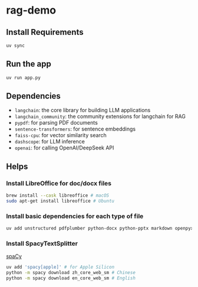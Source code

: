 # rag-demo

## Install Requirements

```bash
uv sync
```

## Run the app

```bash
uv run app.py
```

## Dependencies

- `langchain`: the core library for building LLM applications
- `langchain_community`: the community extensions for langchain for RAG
- `pypdf`: for parsing PDF documents
- `sentence-transformers`: for sentence embeddings
- `faiss-cpu`: for vector similarity search
- `dashscope`: for LLM inference
- `openai`: for calling OpenAI/DeepSeek API

## Helps

### Install LibreOffice for doc/docx files

```bash
brew install --cask libreoffice # macOS
sudo apt-get install libreoffice # Ubuntu
```

### Install basic dependencies for each type of file

```bash
uv add unstructured pdfplumber python-docx python-pptx markdown openpyxl pandas
```

### Install SpacyTextSplitter

[spaCy](https://spacy.io/usage)

```bash
uv add 'spacy[apple]' # for Apple Silicon
python -m spacy download zh_core_web_sm # Chinese
python -m spacy download en_core_web_sm # English
```
